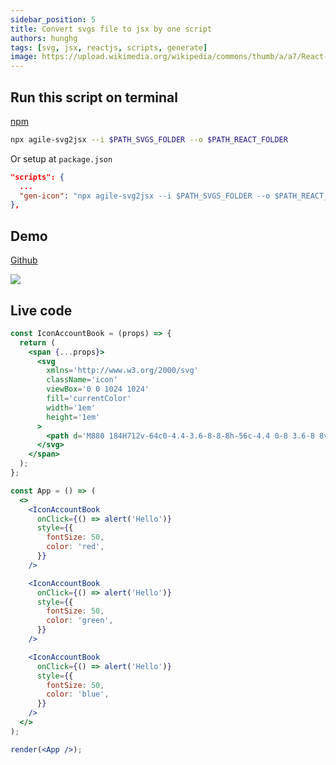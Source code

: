 ```yaml
---
sidebar_position: 5
title: Convert svgs file to jsx by one script
authors: hunghg
tags: [svg, jsx, reactjs, scripts, generate]
image: https://upload.wikimedia.org/wikipedia/commons/thumb/a/a7/React-icon.svg/1200px-React-icon.svg.png
---
```


<!--truncate-->

## Run this script on terminal

[npm](https://www.npmjs.com/package/agile-svg2jsx)

```bash title=Bash
npx agile-svg2jsx --i $PATH_SVGS_FOLDER --o $PATH_REACT_FOLDER
```

Or setup at `package.json`

```json
"scripts": {
  ...
  "gen-icon": "npx agile-svg2jsx --i $PATH_SVGS_FOLDER --o $PATH_REACT_FOLDER"
},
```

## Demo

[Github](https://github.com/hunghg255/react-generate-svg-2-icon)

![](https://res.cloudinary.com/hunghg255/image/upload/v1682355827/svg2jsx_bbivgm.gif)

## Live code

```jsx live noInline
const IconAccountBook = (props) => {
  return (
    <span {...props}>
      <svg
        xmlns='http://www.w3.org/2000/svg'
        className='icon'
        viewBox='0 0 1024 1024'
        fill='currentColor'
        width='1em'
        height='1em'
      >
        <path d='M880 184H712v-64c0-4.4-3.6-8-8-8h-56c-4.4 0-8 3.6-8 8v64H384v-64c0-4.4-3.6-8-8-8h-56c-4.4 0-8 3.6-8 8v64H144c-17.7 0-32 14.3-32 32v664c0 17.7 14.3 32 32 32h736c17.7 0 32-14.3 32-32V216c0-17.7-14.3-32-32-32zM648.3 426.8l-87.7 161.1h45.7c5.5 0 10 4.5 10 10v21.3c0 5.5-4.5 10-10 10h-63.4v29.7h63.4c5.5 0 10 4.5 10 10v21.3c0 5.5-4.5 10-10 10h-63.4V752c0 5.5-4.5 10-10 10h-41.3c-5.5 0-10-4.5-10-10v-51.8h-63.1c-5.5 0-10-4.5-10-10v-21.3c0-5.5 4.5-10 10-10h63.1v-29.7h-63.1c-5.5 0-10-4.5-10-10v-21.3c0-5.5 4.5-10 10-10h45.2l-88-161.1c-2.6-4.8-.9-10.9 4-13.6 1.5-.8 3.1-1.2 4.8-1.2h46c3.8 0 7.2 2.1 8.9 5.5l72.9 144.3 73.2-144.3a10 10 0 0 1 8.9-5.5h45c5.5 0 10 4.5 10 10 .1 1.7-.3 3.3-1.1 4.8z' />
      </svg>
    </span>
  );
};

const App = () => (
  <>
    <IconAccountBook
      onClick={() => alert('Hello')}
      style={{
        fontSize: 50,
        color: 'red',
      }}
    />

    <IconAccountBook
      onClick={() => alert('Hello')}
      style={{
        fontSize: 50,
        color: 'green',
      }}
    />

    <IconAccountBook
      onClick={() => alert('Hello')}
      style={{
        fontSize: 50,
        color: 'blue',
      }}
    />
  </>
);

render(<App />);
```
